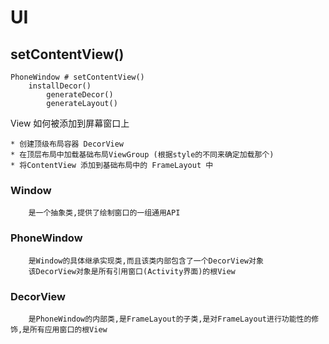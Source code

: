 # UI

## setContentView()

    PhoneWindow # setContentView()
        installDecor()
            generateDecor()
            generateLayout()

View 如何被添加到屏幕窗口上

    * 创建顶级布局容器 DecorView
    * 在顶层布局中加载基础布局ViewGroup (根据style的不同来确定加载那个)
    * 将ContentView 添加到基础布局中的 FrameLayout 中



### Window 
        是一个抽象类,提供了绘制窗口的一组通用API
### PhoneWindow 
        是Window的具体继承实现类,而且该类内部包含了一个DecorView对象
        该DecorView对象是所有引用窗口(Activity界面)的根View
### DecorView
        是PhoneWindow的内部类,是FrameLayout的子类,是对FrameLayout进行功能性的修饰,是所有应用窗口的根View
